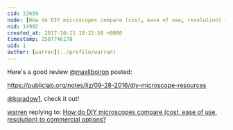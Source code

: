 ```yaml
---
cid: 22659
node: [How do DIY microscopes compare (cost, ease of use, resolution) to commercial options?](../notes/warren/10-02-2017/how-do-diy-microscopes-compare-cost-ease-of-use-resolution-to-commercial-options)
nid: 14992
created_at: 2017-10-11 18:22:58 +0000
timestamp: 1507746178
uid: 1
author: [warren](../profile/warren)
---
```


Here's a good review [@maxliboiron](/profile/maxliboiron) posted:

https://publiclab.org/notes/liz/09-28-2016/diy-microscope-resources

[@kgradow1](/profile/kgradow1), check it out!

[warren](../profile/warren) replying to: [How do DIY microscopes compare (cost, ease of use, resolution) to commercial options?](../notes/warren/10-02-2017/how-do-diy-microscopes-compare-cost-ease-of-use-resolution-to-commercial-options)

